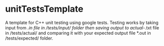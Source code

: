 # unitTestsTemplate
A template for C++ unit testing using google tests.
Testing works by taking input from *.in file in /tests/input/ folder
then saving output to actual-*.txt file in /tests/actual/
and comparing it with your expected output file *.out in /tests/expected/ folder.
